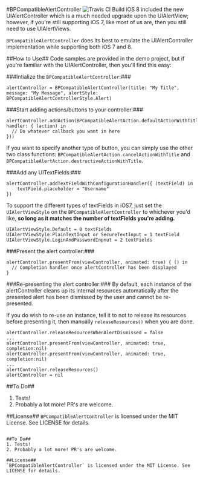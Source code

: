#BPCompatibleAlertController ![Travis CI Build](https://api.travis-ci.org/BayPhillips/compatible-alert-controller.svg)
iOS 8 included the new UIAlertController which is a much needed upgrade upon the UIAlertView; however, if you're still supporting iOS 7, like most of us are, then you still need to use UIAlertViews.

`BPCompatibleAlertController` does its best to emulate the UIAlertController implementation while supporting both iOS 7 and 8.

##How to Use##
Code samples are provided in the demo project, but if you're familiar with the UIAlertController, then you'll find this easy:

###Intialize the `BPCompatibleAlertController`:###
```
alertController = BPCompatibleAlertController(title: "My Title", message: "My Message", alertStyle: BPCompatibleAlertControllerStyle.Alert)
```

###Start adding actions/buttons to your controller:###
```
alertController.addAction(BPCompatibleAlertAction.defaultActionWithTitle("Default", handler: { (action) in
  // Do whatever callback you want in here
}))
```
If you want to specify another type of button, you can simply use the other two class functions: `BPCompatibleAlertAction.cancelActionWithTitle` and `BPCompatibleAlertAction.destructiveActionWithTitle`.

###Add any UITextFields:###
```
alertController.addTextFieldWithConfigurationHandler({ (textField) in
    textField.placeholder = "Username"
})
```
To support the different types of textFields in iOS7, just set the `UIAlertViewStyle` on the `BPCompatibleAlertController` to whichever you'd like, **so long as it matches the number of textFields you're adding.**
```
UIAlertViewStyle.Default = 0 textFields
UIAlertViewStyle.PlainTextInput or SecureTextInput = 1 textField
UIAlertViewStyle.LoginAndPasswordInpnut = 2 textFields
```

###Present the alert controller:###
```
alertController.presentFrom(viewController, animated: true) { () in
  // Completion handler once alertController has been displayed
}
```

###Re-presenting the alert controller:###
By default, each instance of the alertController cleans up its internal resources automatically after the presented alert has been dismissed by the user and cannot be re-presented.

If you do wish to re-use an instance, tell it to not to release its resources before presenting it, then manually `releaseResources()` when you are done.

```
alertController.releaseResourcesWhenAlertDismissed = false
...
alertController.presentFrom(viewController, animated: true, completion:nil)
alertController.presentFrom(viewController, animated: true, completion:nil)
...
alertController.releaseResources()
alertController = nil
```

##To Do##
1. Tests!
2. Probably a lot more! PR's are welcome.

##License##
`BPCompatibleAlertController` is licensed under the MIT License. See LICENSE for details.


```

##To Do##
1. Tests!
2. Probably a lot more! PR's are welcome.

##License##
`BPCompatibleAlertController` is licensed under the MIT License. See LICENSE for details.
